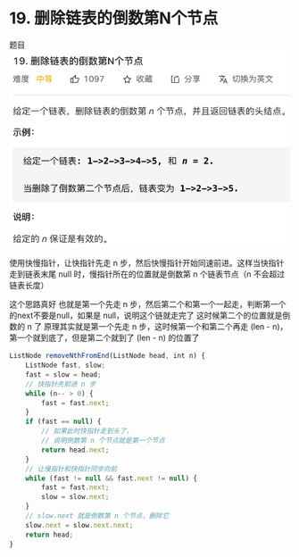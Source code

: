 # 19. 删除链表的倒数第N个节点

题目
![img.png](./images/19-删除链表的倒数第N个节点.png)


使用快慢指针，让快指针先走 n 步，然后快慢指针开始同速前进。这样当快指针走到链表末尾 null 时，慢指针所在的位置就是倒数第 n 个链表节点（n 不会超过链表长度）

这个思路真好
也就是第一个先走 n 步，然后第二个和第一个一起走，判断第一个的next不要是null，如果是 null，说明这个链就走完了
这时候第二个的位置就是倒数的 n 了
原理其实就是第一个先走 n 步，这时候第一个和第二个再走 (len - n)，第一个就到底了，但是第二个就到了 (len - n) 的位置了

```javascript
ListNode removeNthFromEnd(ListNode head, int n) {
    ListNode fast, slow;
    fast = slow = head;
    // 快指针先前进 n 步
    while (n-- > 0) {
        fast = fast.next;
    }
    if (fast == null) {
        // 如果此时快指针走到头了，
        // 说明倒数第 n 个节点就是第一个节点
        return head.next;
    }
    // 让慢指针和快指针同步向前
    while (fast != null && fast.next != null) {
        fast = fast.next;
        slow = slow.next;
    }
    // slow.next 就是倒数第 n 个节点，删除它
    slow.next = slow.next.next;
    return head;
}
```